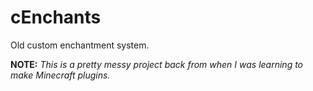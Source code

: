 # cEnchants
Old custom enchantment system.


**NOTE:** *This is a pretty messy project back from when I was learning to make Minecraft plugins.*
